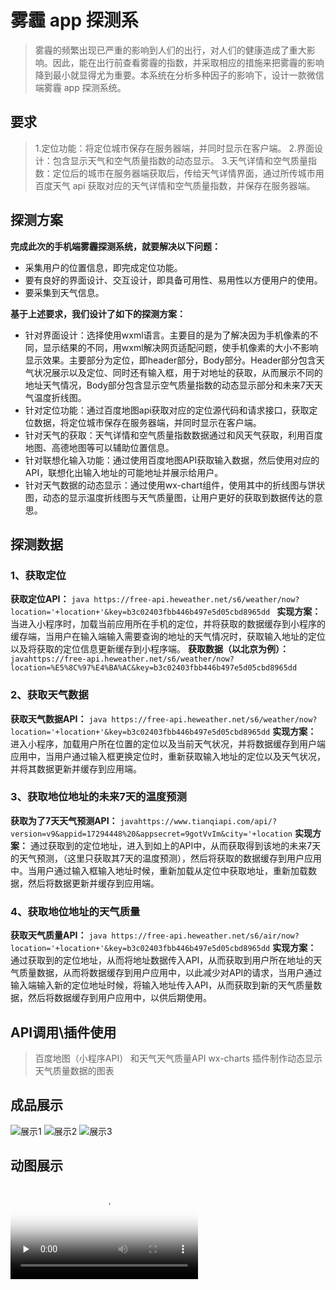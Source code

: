 # 雾霾 app 探测系

> 雾霾的频繁出现已严重的影响到人们的出行，对人们的健康造成了重大影响。因此，能在出行前查看雾霾的指数，并采取相应的措施来把雾霾的影响降到最小就显得尤为重要。本系统在分析多种因子的影响下，设计一款微信端雾霾 app 探测系统。


## 要求
> 1.定位功能：将定位城市保存在服务器端，并同时显示在客户端。 
> 2.界面设计：包含显示天气和空气质量指数的动态显示。 
> 3.天气详情和空气质量指数：定位后的城市在服务器端获取后，传给天气详情界面，通过所传城市用百度天气 api 获取对应的天气详情和空气质量指数，并保存在服务器端。

## 探测方案
**完成此次的手机端雾霾探测系统，就要解决以下问题：**
- 采集用户的位置信息，即完成定位功能。
- 要有良好的界面设计、交互设计，即具备可用性、易用性以方便用户的使用。
- 要采集到天气信息。

**基于上述要求，我们设计了如下的探测方案：**
- 针对界面设计：选择使用wxml语言。主要目的是为了解决因为手机像素的不同，显示结果的不同，用wxml解决网页适配问题，使手机像素的大小不影响显示效果。主要部分为定位，即header部分，Body部分。Header部分包含天气状况展示以及定位、同时还有输入框，用于对地址的获取，从而展示不同的地址天气情况，Body部分包含显示空气质量指数的动态显示部分和未来7天天气温度折线图。
- 针对定位功能：通过百度地图api获取对应的定位源代码和请求接口，获取定位数据，将定位城市保存在服务器端，并同时显示在客户端。
- 针对天气的获取：天气详情和空气质量指数数据通过和风天气获取，利用百度地图、高德地图等可以辅助位置信息。
- 针对联想化输入功能：通过使用百度地图API获取输入数据，然后使用对应的API，联想化出输入地址的可能地址并展示给用户。
- 针对天气数据的动态显示：通过使用wx-chart组件，使用其中的折线图与饼状图，动态的显示温度折线图与天气质量图，让用户更好的获取到数据传达的意思。

## 探测数据
### 1、获取定位
**获取定位API：**
```java https://free-api.heweather.net/s6/weather/now?location='+location+'&key=b3c02403fbb446b497e5d05cbd8965dd ```
**实现方案：**
当进入小程序时，加载当前应用所在手机的定位，并将获取的数据缓存到小程序的缓存端，当用户在输入端输入需要查询的地址的天气情况时，获取输入地址的定位以及将获取的定位信息更新缓存到小程序端。
**获取数据（以北京为例）：**
```javahttps://free-api.heweather.net/s6/weather/now?location=%E5%8C%97%E4%BA%AC&key=b3c02403fbb446b497e5d05cbd8965dd```

### 2、获取天气数据
**获取天气数据API：**
```java https://free-api.heweather.net/s6/weather/now?location='+location+'&key=b3c02403fbb446b497e5d05cbd8965dd```
**实现方案：**
进入小程序，加载用户所在位置的定位以及当前天气状况，并将数据缓存到用户端应用中，当用户通过输入框更换定位时，重新获取输入地址的定位以及天气状况，并将其数据更新并缓存到应用端。

### 3、获取地位地址的未来7天的温度预测
**获取为了7天天气预测API：**
```javahttps://www.tianqiapi.com/api/?version=v9&appid=17294448%20&appsecret=9gotVvIm&city='+location```
**实现方案：**
通过获取到的定位地址，进入到如上的API中，从而获取得到该地的未来7天的天气预测，（这里只获取其7天的温度预测），然后将获取的数据缓存到用户应用中。当用户通过输入框输入地址时候，重新加载从定位中获取地址，重新加载数据，然后将数据更新并缓存到应用端。

### 4、获取地位地址的天气质量
**获取天气质量API：**
```java https://free-api.heweather.net/s6/air/now?location='+location+'&key=b3c02403fbb446b497e5d05cbd8965dd```
**实现方案：**
通过获取到的定位地址，从而将地址数据传入API，从而获取到用户所在地址的天气质量数据，从而将数据缓存到用户应用中，以此减少对API的请求，当用户通过输入端输入新的定位地址时候，将输入地址传入API，从而获取到新的天气质量数据，然后将数据缓存到用户应用中，以供后期使用。

## API调用\插件使用
> 百度地图（小程序API）
> 和天气天气质量API
> wx-charts 插件制作动态显示天气质量数据的图表

## 成品展示

![展示1](https://github.com/YVictor13/haze/blob/master/%E6%B5%8B%E8%AF%951.png)
![展示2](https://github.com/YVictor13/haze/blob/master/%E6%B5%8B%E8%AF%952.png)
![展示3](https://github.com/YVictor13/haze/blob/master/%E6%B5%8B%E8%AF%953.png)

## 动图展示

<video id="video" controls="" preload="none" poster="http://om2bks7xs.bkt.clouddn.com/2017-08-26-Markdown-Advance-Video.jpg">
<source id="mp4" src="https://github.com/YVictor13/haze/blob/master/%E6%88%90%E6%9E%9C%E5%B1%95%E7%A4%BA.mp4" type="video/mp4">
</video>
